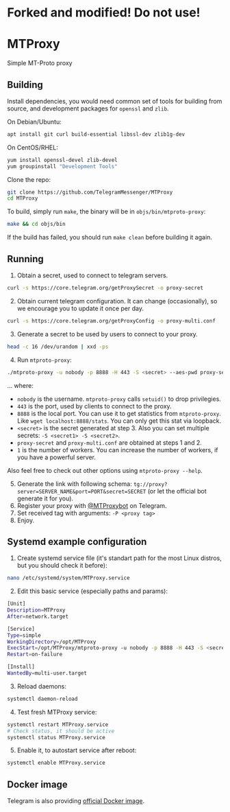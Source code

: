 # Forked and modified! Do not use!

# MTProxy

Simple MT-Proto proxy

## Building

Install dependencies, you would need common set of tools for building from source, and development packages for `openssl` and `zlib`.

On Debian/Ubuntu:

```bash
apt install git curl build-essential libssl-dev zlib1g-dev
```

On CentOS/RHEL:

```bash
yum install openssl-devel zlib-devel
yum groupinstall "Development Tools"
```

Clone the repo:

```bash
git clone https://github.com/TelegramMessenger/MTProxy
cd MTProxy
```

To build, simply run `make`, the binary will be in `objs/bin/mtproto-proxy`:

```bash
make && cd objs/bin
```

If the build has failed, you should run `make clean` before building it again.

## Running

1.  Obtain a secret, used to connect to telegram servers.

```bash
curl -s https://core.telegram.org/getProxySecret -o proxy-secret
```

2.  Obtain current telegram configuration. It can change (occasionally), so we encourage you to update it once per day.

```bash
curl -s https://core.telegram.org/getProxyConfig -o proxy-multi.conf
```

3.  Generate a secret to be used by users to connect to your proxy.

```bash
head -c 16 /dev/urandom | xxd -ps
```

4.  Run `mtproto-proxy`:

```bash
./mtproto-proxy -u nobody -p 8888 -H 443 -S <secret> --aes-pwd proxy-secret proxy-multi.conf -M 1
```

... where:

- `nobody` is the username. `mtproto-proxy` calls `setuid()` to drop privilegies.
- `443` is the port, used by clients to connect to the proxy.
- `8888` is the local port. You can use it to get statistics from `mtproto-proxy`. Like `wget localhost:8888/stats`. You can only get this stat via loopback.
- `<secret>` is the secret generated at step 3. Also you can set multiple secrets: `-S <secret1> -S <secret2>`.
- `proxy-secret` and `proxy-multi.conf` are obtained at steps 1 and 2.
- `1` is the number of workers. You can increase the number of workers, if you have a powerful server.

Also feel free to check out other options using `mtproto-proxy --help`.

5.  Generate the link with following schema: `tg://proxy?server=SERVER_NAME&port=PORT&secret=SECRET` (or let the official bot generate it for you).
6.  Register your proxy with [@MTProxybot](https://t.me/MTProxybot) on Telegram.
7.  Set received tag with arguments: `-P <proxy tag>`
8.  Enjoy.

## Systemd example configuration

1.  Create systemd service file (it's standart path for the most Linux distros, but you should check it before):

```bash
nano /etc/systemd/system/MTProxy.service
```

2.  Edit this basic service (especially paths and params):

```bash
[Unit]
Description=MTProxy
After=network.target

[Service]
Type=simple
WorkingDirectory=/opt/MTProxy
ExecStart=/opt/MTProxy/mtproto-proxy -u nobody -p 8888 -H 443 -S <secret> -P <proxy tag> <other params>
Restart=on-failure

[Install]
WantedBy=multi-user.target
```

3.  Reload daemons:

```bash
systemctl daemon-reload
```

4.  Test fresh MTProxy service:

```bash
systemctl restart MTProxy.service
# Check status, it should be active
systemctl status MTProxy.service
```

5.  Enable it, to autostart service after reboot:

```bash
systemctl enable MTProxy.service
```

## Docker image

Telegram is also providing [official Docker image](https://hub.docker.com/r/telegrammessenger/proxy/).
